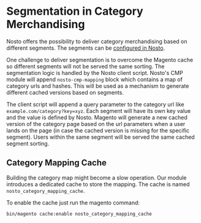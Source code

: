# Segmentation in Category Merchandising

Nosto offers the possibility to deliver category merchandising based on different segments. The segments can be [configured in Nosto](https://help.nosto.com/en/articles/3067796-segmentation-targeting-options).

One challenge to deliver segmentation is to overcome the Magento cache so different segments will not be served the same sorting. 
The segmentation logic is handled by the Nosto client script. Nosto's CMP module will append `nosto-cmp-mapping` block which contains a map of category urls and hashes. 
This will be used as a mechanism to generate different cached versions based on segments. 

The client script will append a query parameter to the category url like `example.com/category?key=xyz`. Each segment will have its own key value and the value is defined by Nosto. Magento will generate a new cached version of the category page based on the url parameters when a user lands on the page (in case the cached version is missing for the specific segment).
Users within the same segment will be served the same cached segment sorting. 

## Category Mapping Cache

Building the category map might become a slow operation. Our module introduces a dedicated cache to store the mapping. 
The cache is named `nosto_category_mapping_cache`. 

To enable the cache just run the magento command:
```commandline
bin/magento cache:enable nosto_category_mapping_cache
```
